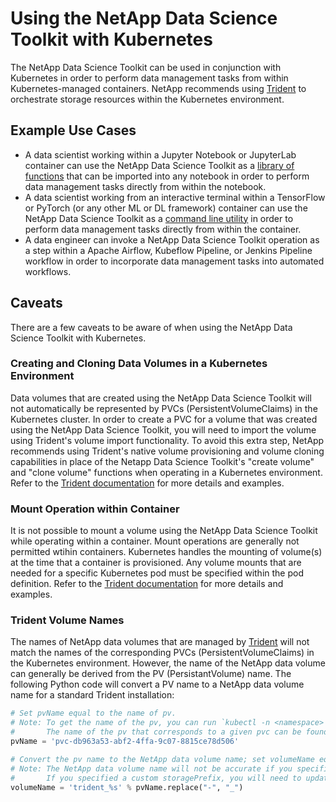 # Using the NetApp Data Science Toolkit with Kubernetes

The NetApp Data Science Toolkit can be used in conjunction with Kubernetes in order to perform data management tasks from within Kubernetes-managed containers. NetApp recommends using [Trident](https://netapp.io/persistent-storage-provisioner-for-kubernetes/) to orchestrate storage resources within the Kubernetes environment.

## Example Use Cases

- A data scientist working within a Jupyter Notebook or JupyterLab container can use the NetApp Data Science Toolkit as a [library of functions](README.md#library-of-functions) that can be imported into any notebook in order to perform data management tasks directly from within the notebook.
- A data scientist working from an interactive terminal within a TensorFlow or PyTorch (or any other ML or DL framework) container can use the NetApp Data Science Toolkit as a [command line utility](README.md#command-line-functionality) in order to perform data management tasks directly from within the container.
- A data engineer can invoke a NetApp Data Science Toolkit operation as a step within a Apache Airflow, Kubeflow Pipeline, or Jenkins Pipeline workflow in order to incorporate data management tasks into automated workflows.

## Caveats

There are a few caveats to be aware of when using the NetApp Data Science Toolkit with Kubernetes.

### Creating and Cloning Data Volumes in a Kubernetes Environment

Data volumes that are created using the NetApp Data Science Toolkit will not automatically be represented by PVCs (PersistentVolumeClaims) in the Kubernetes cluster. In order to create a PVC for a volume that was created using the NetApp Data Science Toolkit, you will need to import the volume using Trident's volume import functionality. To avoid this extra step, NetApp recommends using Trident's native volume provisioning and volume cloning capabilities in place of the Netapp Data Science Toolkit's "create volume" and "clone volume" functions when operating in a Kubernetes environment. Refer to the [Trident documentation](https://netapp-trident.readthedocs.io/) for more details and examples.

### Mount Operation within Container

It is not possible to mount a volume using the NetApp Data Science Toolkit while operating within a container. Mount operations are generally not permitted wtihin containers. Kubernetes handles the mounting of volume(s) at the time that a container is provisioned. Any volume mounts that are needed for a specific Kubernetes pod must be specified within the pod definition. Refer to the [Trident documentation](https://netapp-trident.readthedocs.io/) for more details and examples.

### Trident Volume Names

The names of NetApp data volumes that are managed by [Trident](https://netapp.io/persistent-storage-provisioner-for-kubernetes/) will not match the names of the corresponding PVCs (PersistentVolumeClaims) in the Kubernetes environment. However, the name of the NetApp data volume can generally be derived from the PV (PersistantVolume) name. The following Python code will convert a PV name to a NetApp data volume name for a standard Trident installation:

```py
# Set pvName equal to the name of pv.
# Note: To get the name of the pv, you can run `kubectl -n <namespace> get pvc`.
#       The name of the pv that corresponds to a given pvc can be found in the 'VOLUME' column.
pvName = 'pvc-db963a53-abf2-4ffa-9c07-8815ce78d506'

# Convert the pv name to the NetApp data volume name; set volumeName equal to the name of the NetApp data volume.
# Note: The NetApp data volume name will not be accurate if you specified a custom storagePrefix when creating your Trident backend.
#       If you specified a custom storagePrefix, you will need to update this code to match your prefix.
volumeName = 'trident_%s' % pvName.replace("-", "_")
```
